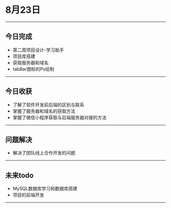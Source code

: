 # 8月23日

---

## 今日完成
- 第二周项目设计-学习助手
- 项目库搭建
- 获取服务器和域名
- tabBar图标的Ps绘制
    
---

## 今日收获
- 了解了软件开发前后端的区别与联系
- 掌握了服务器和域名的获取方法
- 掌握了微信小程序获取与后端服务器对接的方法

---

## 问题解决
- 解决了团队线上合作开发的问题

---

## 未来todo
- MySQL数据库学习和数据库搭建
- 项目的前端开发

---